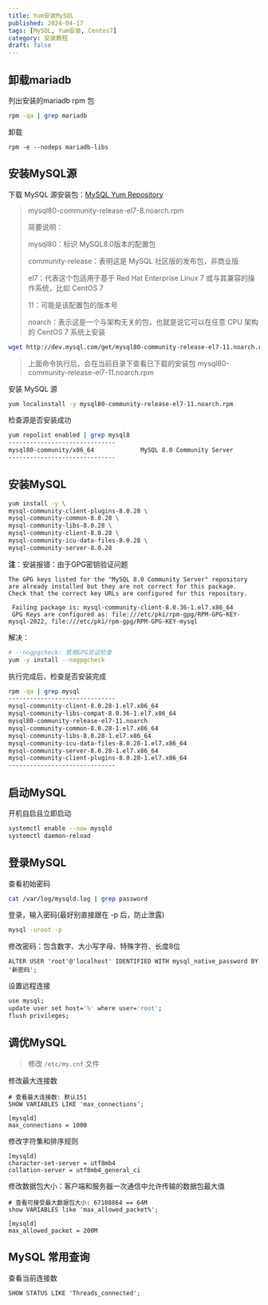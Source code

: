 ```yaml
---
title: Yum安装MySQL
published: 2024-04-17
tags: [MySQL, Yum安装, Centos7]
category: 安装教程
draft: false
---
```


## 卸载mariadb

列出安装的mariadb rpm 包

```sh
rpm -qa | grep mariadb
```

卸载

```
rpm -e --nodeps mariadb-libs
```

## 安装MySQL源

下载 MySQL 源安装包：[MySQL Yum Repository](https://dev.mysql.com/downloads/repo/yum/)

> mysql80-community-release-el7-8.noarch.rpm
>
> 简要说明：
>
> mysql80：标识 MySQL8.0版本的配置包
> 
> community-release：表明这是 MySQL 社区版的发布包，非商业版
> 
> el7：代表这个包适用于基于 Red Hat Enterprise Linux 7 或与其兼容的操作系统，比如 CentOS 7
> 
> 11：可能是该配置包的版本号
> 
> noarch：表示这是一个与架构无关的包，也就是说它可以在任意 CPU 架构的 CentOS 7 系统上安装

```sh
wget http://dev.mysql.com/get/mysql80-community-release-el7-11.noarch.rpm
```

> 上面命令执行后，会在当前目录下查看已下载的安装包 mysql80-community-release-el7-11.noarch.rpm

安装 MySQL 源

```sh
yum localinstall -y mysql80-community-release-el7-11.noarch.rpm
```

检查源是否安装成功

```sh
yum repolist enabled | grep mysql8
------------------------------
mysql80-community/x86_64             MySQL 8.0 Community Server              465
------------------------------
```

## 安装MySQL

```sh
yum install -y \
mysql-community-client-plugins-8.0.28 \
mysql-community-common-8.0.28 \
mysql-community-libs-8.0.28 \
mysql-community-client-8.0.28 \
mysql-community-icu-data-files-8.0.28 \
mysql-community-server-8.0.28 
```

**注**：安装报错：由于GPG密钥验证问题

```
The GPG keys listed for the "MySQL 8.0 Community Server" repository are already installed but they are not correct for this package.
Check that the correct key URLs are configured for this repository.

 Failing package is: mysql-community-client-8.0.36-1.el7.x86_64
 GPG Keys are configured as: file:///etc/pki/rpm-gpg/RPM-GPG-KEY-mysql-2022, file:///etc/pki/rpm-gpg/RPM-GPG-KEY-mysql
```

解决：

```sh
# --nogpgcheck: 禁用GPG验证检查
yum -y install --nogpgcheck 
```

执行完成后，检查是否安装完成

```sh
rpm -qa | grep mysql
------------------------------
mysql-community-client-8.0.28-1.el7.x86_64
mysql-community-libs-compat-8.0.36-1.el7.x86_64
mysql80-community-release-el7-11.noarch
mysql-community-common-8.0.28-1.el7.x86_64
mysql-community-libs-8.0.28-1.el7.x86_64
mysql-community-icu-data-files-8.0.28-1.el7.x86_64
mysql-community-server-8.0.28-1.el7.x86_64
mysql-community-client-plugins-8.0.28-1.el7.x86_64
------------------------------
```

## 启动MySQL

开机自启且立即启动

```sh
systemctl enable --now mysqld
systemctl daemon-reload
```

## 登录MySQL

查看初始密码

```sh
cat /var/log/mysqld.log | grep password
```

登录，输入密码(最好别直接跟在 -p 后，防止泄露)

```sh
mysql -uroot -p
```

修改密码：包含数字、大小写字母、特殊字符、长度8位

```mysql
ALTER USER 'root'@'localhost' IDENTIFIED WITH mysql_native_password BY '新密码';
```

设置远程连接

```sh
use mysql;
update user set host='%' where user='root';
flush privileges;
```

## 调优MySQL

> 修改 `/etc/my.cnf` 文件

修改最大连接数

```mysql
# 查看最大连接数: 默认151
SHOW VARIABLES LIKE 'max_connections';
```

```
[mysqld]
max_connections = 1000
```

修改字符集和排序规则

```
[mysqld]
character-set-server = utf8mb4
collation-server = utf8mb4_general_ci
```

修改数据包大小：客户端和服务器一次通信中允许传输的数据包最大值

```mysql
# 查看可接受最大数据包大小: 67108864 == 64M
show VARIABLES like 'max_allowed_packet%'; 
```

```
[mysqld]
max_allowed_packet = 200M
```

## MySQL 常用查询

查看当前连接数

```mysql
SHOW STATUS LIKE 'Threads_connected';
```

